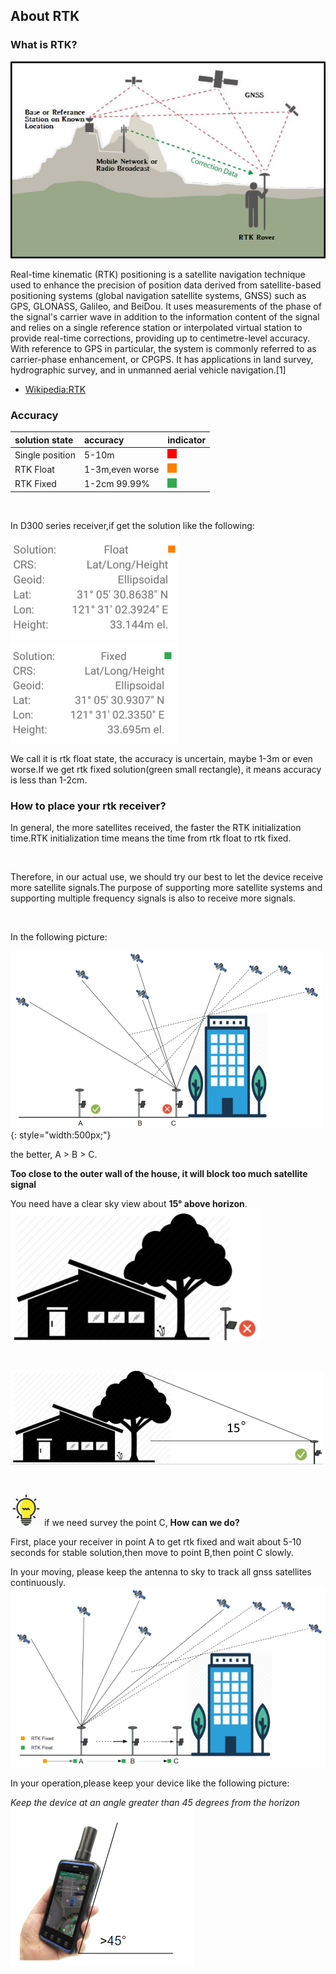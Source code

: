 ## About RTK

### What is RTK?
  ![](images/rtk_survey.jpg)
  
  
  Real-time kinematic (RTK) positioning is a satellite navigation technique used to enhance the precision of position data derived from satellite-based positioning systems (global navigation satellite systems, GNSS) such as GPS, GLONASS, Galileo, and BeiDou. It uses 
measurements of the phase of the signal's carrier wave in addition to the information content of the signal and relies on a single reference station or interpolated virtual 
station to provide real-time corrections, providing up to centimetre-level accuracy. With reference to GPS in particular, the system is commonly referred to as carrier-phase enhancement,
or CPGPS. It has applications in land survey, hydrographic survey, and in unmanned aerial vehicle navigation.[1]

  - [Wikipedia:RTK](https://en.wikipedia.org/wiki/Real-time_kinematic)

### Accuracy

  | solution state | accuracy | indicator |
  | :--- | :--- | --- |
  | Single position | 5-10m | ![Single](images/single-state.png) |
  | RTK Float | 1-3m,even worse | ![Float](images/float-state.png) |
  | RTK Fixed | 1-2cm 99.99% | ![Fixed](images/fixed-state.png) |
  
  <br>
  
  In D300 series receiver,if get the solution like the following:
  
  ![](images/rtk-float.png)  ![](images/rtk-fixed.png)
  
  We call it is rtk float state, the accuracy is uncertain, maybe 1-3m or even worse.If we get rtk fixed solution(green small rectangle), it means accuracy is less than 1-2cm.
  

  
### How to place your rtk receiver?
  
  In general, the more satellites received, the faster the RTK initialization time.RTK initialization time means the time from rtk float to rtk fixed.
  
  <br>
  
  Therefore, in our actual use, we should try our best to let the device receive more satellite signals.The purpose of supporting more satellite systems and supporting multiple frequency signals is also to receive more signals.

  <br>

  In the following picture:
  
  ![](images/rtk-place-1.png){: style="width:500px;"}
  
  the better, A > B > C.
  
  **Too close to the outer wall of the house, it will block too much satellite signal**
  
  You need have a clear sky view about **15° above horizon**.
  ![](images/rtk-place-2.png)
  
<br>

  ![](images/rtk-place-3.png)
  
<br>

  ![](../images/tips.png) if we need survey the point C, **How can we do?**
  
  First, place your receiver in point A to get rtk fixed and wait about 5-10 seconds for stable solution,then move to point B,then point C slowly.
  
  In your moving, please keep the antenna to sky to track all gnss satellites continuously.
  ![](images/fixed-moving-fixed.png)
  
  In your operation,please keep your device like the following picture:
  
  *Keep the device at an angle greater than 45 degrees from the horizon*
  ![](images/rtk-hold.png)
  
  
